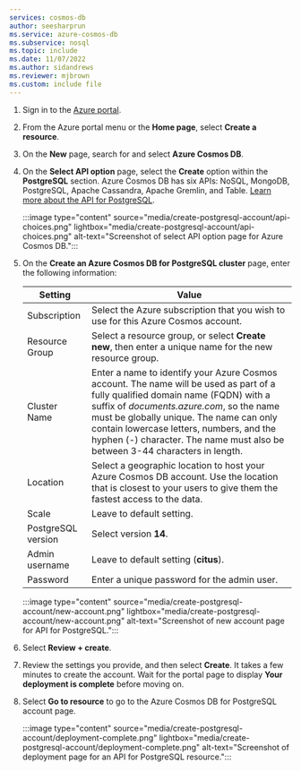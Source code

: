 ```yaml
---
services: cosmos-db
author: seesharprun
ms.service: azure-cosmos-db
ms.subservice: nosql
ms.topic: include
ms.date: 11/07/2022
ms.author: sidandrews
ms.reviewer: mjbrown
ms.custom: include file
---
```


1. Sign in to the [Azure portal](https://portal.azure.com).

1. From the Azure portal menu or the **Home page**, select **Create a resource**.

1. On the **New** page, search for and select **Azure Cosmos DB**.

1. On the **Select API option** page, select the **Create** option within the **PostgreSQL** section. Azure Cosmos DB has six APIs: NoSQL, MongoDB, PostgreSQL, Apache Cassandra, Apache Gremlin, and Table. [Learn more about the API for PostgreSQL](../postgresql/index.yml).

    :::image type="content" source="media/create-postgresql-account/api-choices.png" lightbox="media/create-postgresql-account/api-choices.png" alt-text="Screenshot of select API option page for Azure Cosmos DB.":::

1. On the **Create an Azure Cosmos DB for PostgreSQL cluster** page, enter the following information:

    | Setting | Value |
    | --- | --- |
    | Subscription | Select the Azure subscription that you wish to use for this Azure Cosmos account. |
    | Resource Group | Select a resource group, or select **Create new**, then enter a unique name for the new resource group. |
    | Cluster Name | Enter a name to identify your Azure Cosmos account. The name will be used as part of a fully qualified domain name (FQDN) with a suffix of *documents.azure.com*, so the name must be globally unique. The name can only contain lowercase letters, numbers, and the hyphen (-) character. The name must also be between 3-44 characters in length. |
    | Location | Select a geographic location to host your Azure Cosmos DB account. Use the location that is closest to your users to give them the fastest access to the data. |
    | Scale | Leave to default setting. |
    | PostgreSQL version | Select version **14**. |
    | Admin username | Leave to default setting (**citus**). |
    | Password | Enter a unique password for the admin user. |

   :::image type="content" source="media/create-postgresql-account/new-account.png" lightbox="media/create-postgresql-account/new-account.png" alt-text="Screenshot of new account page for API for PostgreSQL.":::

1. Select **Review + create**.

1. Review the settings you provide, and then select **Create**. It takes a few minutes to create the account. Wait for the portal page to display **Your deployment is complete** before moving on.

1. Select **Go to resource** to go to the Azure Cosmos DB for PostgreSQL account page.

   :::image type="content" source="media/create-postgresql-account/deployment-complete.png" lightbox="media/create-postgresql-account/deployment-complete.png" alt-text="Screenshot of deployment page for an API for PostgreSQL resource.":::
